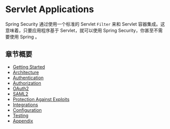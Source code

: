 # Servlet Applications

Spring Security 通过使用一个标准的 Servlet `Filter` 来和 Servlet 容器集成。这意味着，只要应用程序基于 Servlet，就可以使用 Spring Security，你甚至不需要使用 Spring 。

## 章节概要
- [Getting Started]()
- [Architecture]()
- [Authentication]()
- [Authorization]()
- [OAuth2]()
- [SAML2]()
- [Protection Against Exploits]()
- [Integrations]()
- [Configuration]()
- [Testing]()
- [Appendix]()
